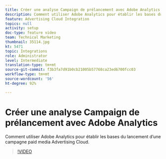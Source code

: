```yaml
---
title: Créer une analyse Campaign de prélancement avec Adobe Analytics
description: Comment utiliser Adobe Analytics pour établir les bases du lancement d’une campagne paid media Advertising Cloud.
feature: Advertising Cloud Integration
topics: null
activity: setup
doc-type: feature video
team: Technical Marketing
thumbnail: 35114.jpg
kt: 5471
topic: Integrations
role: Administrator
level: Intermediate
translation-type: tm+mt
source-git-commit: f3b3fa7d91b0cb21005b57768ca23ed6700fcc03
workflow-type: tm+mt
source-wordcount: '56'
ht-degree: 92%

---
```



# Créer une analyse Campaign de prélancement avec Adobe Analytics

Comment utiliser Adobe Analytics pour établir les bases du lancement d’une campagne paid media Advertising Cloud.

>[!VIDEO](https://video.tv.adobe.com/v/35114/?quality=12&learn=on)
